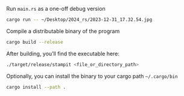 Run `main.rs` as a one-off debug version

```sh
cargo run -- ~/Desktop/2024_rs/2023-12-31_17.32.54.jpg
```

Compile a distributable binary of the program

```sh
cargo build --release
```

After building, you’ll find the executable here:

```sh
./target/release/stampit <file_or_directory_path>
```

Optionally, you can install the binary to your cargo path `~/.cargo/bin`

```sh
cargo install --path .
```

